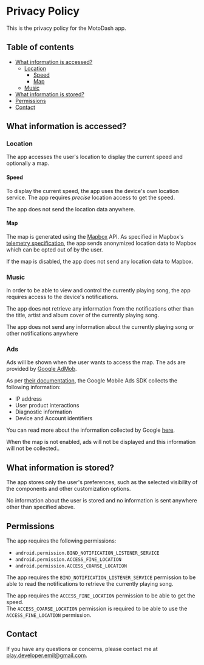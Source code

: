 # Privacy Policy

This is the privacy policy for the MotoDash app.

## Table of contents

- [What information is accessed?](#what-information-is-accessed)
  - [Location](#location)
    - [Speed](#speed)
    - [Map](#map)
  - [Music](#music)
- [What information is stored?](#what-information-is-stored)
- [Permissions](#permissions)
- [Contact](#contact)

## What information is accessed?

### Location

The app accesses the user's location to display the current speed and optionally a map.

#### Speed

To display the current speed, the app uses the device's own location service. The app requires *precise* location access to get the speed.

The app does not send the location data anywhere.

#### Map

The map is generated using the [Mapbox](https://www.mapbox.com/) API. As specified in Mapbox's [telemetry specification](https://www.mapbox.com/telemetry/), the app sends anonymized location data to Mapbox which can be opted out of by the user.  

If the map is disabled, the app does not send any location data to Mapbox.

### Music

In order to be able to view and control the currently playing song, the app requires access to the device's notifications.

The app does not retrieve any information from the notifications other than the title, artist and album cover of the currently playing song.

The app does not send any information about the currently playing song or other notifications anywhere

### Ads

Ads will be shown when the user wants to access the map. The ads are provided by [Google AdMob](https://admob.google.com/home/).

As per [their documentation](https://developers.google.com/admob/android/privacy/play-data-disclosure#data_collected_and_shared_automatically), the Google Mobile Ads SDK collects the following information:
- IP address
- User product interactions
- Diagnostic information
- Device and Account identifiers

You can read more about the information collected by Google [here](https://support.google.com/admob/answer/7665968).

When the map is not enabled, ads will not be displayed and this information will not be collected..

## What information is stored?

The app stores only the user's preferences, such as the selected visibility of the components and other customization options.

No information about the user is stored and no information is sent anywhere other than specified above.

## Permissions

The app requires the following permissions:
- `android.permission.BIND_NOTIFICATION_LISTENER_SERVICE`
- `android.permission.ACCESS_FINE_LOCATION`
- `android.permission.ACCESS_COARSE_LOCATION`

The app requires the `BIND_NOTIFICATION_LISTENER_SERVICE` permission to be able to read the notifications to retrieve the currently playing song.

The app requires the `ACCESS_FINE_LOCATION` permission to be able to get the speed.  
The `ACCESS_COARSE_LOCATION` permission is required to be able to use the `ACCESS_FINE_LOCATION` permission.

## Contact

If you have any questions or concerns, please contact me at [play.developer.emil@gmail.com](mailto:play.developer.emil@gmail.com).
